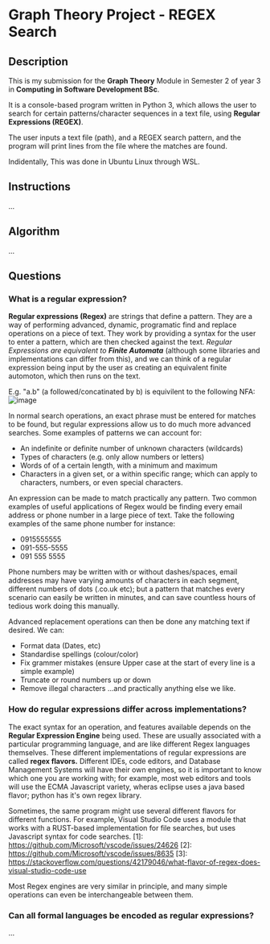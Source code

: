 # Graph Theory Project - REGEX Search
## Description
This is my submission for the **Graph Theory** Module in Semester 2 of year 3 in **Computing in Software Development BSc**.

It is a console-based program written in Python 3, which allows the user to search for certain patterns/character sequences in a text file, using **Regular Expressions (REGEX)**.

The user inputs a text file (path), and a REGEX search pattern, and the program will print lines from the file where the matches are found.

Indidentally, This was done in Ubuntu Linux through WSL.

## Instructions
...

## Algorithm
...

## Questions
### What is a regular expression?
**Regular expressions (Regex)** are strings that define a pattern. They are a way of performing advanced, dynamic, programatic find and replace operations on a piece of text. They work by providing a syntax for the user to enter a pattern, which are then checked against the text. *Regular Expressions are equivalent to **Finite Automata*** (although some libraries and implementations can differ from this), and we can think of a regular expression being input by the user as creating an equivalent finite automoton, which then runs on the text.

E.g. "a.b" (a followed/concatinated by b) is equivilent to the following NFA:
![image](https://user-images.githubusercontent.com/58789023/113922922-cf847e00-97df-11eb-90bf-ace16f2b16b3.png)

In normal search operations, an exact phrase must be entered for matches to be found, but regular expressions allow us to do much more advanced searches. 
Some examples of patterns we can account for:
* An indefinite or definite number of unknown characters (wildcards)
* Types of characters (e.g. only allow numbers or letters)
* Words of of a certain length, with a minimum and maximum
* Characters in a given set, or a within specific range; which can apply to characters, numbers, or even special characters.

An expression can be made to match practically any pattern. Two common examples of useful applications of Regex would be finding every email address or phone number in a large piece of text. 
Take the following examples of the same phone number for instance:
* 0915555555
* 091-555-5555
* 091 555 5555

Phone numbers may be written with or without dashes/spaces, email addresses may have varying amounts of characters in each segment, different numbers of dots (.co.uk etc); but a pattern that matches every scenario can easily be written in minutes, and can save countless hours of tedious work doing this manually.

Advanced replacement operations can then be done any matching text if desired. We can: 
* Format data (Dates, etc)
* Standardise spellings (colour/color)
* Fix grammer mistakes (ensure Upper case at the start of every line is a simple example) 
* Truncate or round numbers up or down
* Remove illegal characters
...and practically anything else we like.

### How do regular expressions differ across implementations?
The exact syntax for an operation, and features available depends on the **Regular Expression Engine** being used. These are usually associated with a particular programming language, and are like different Regex languages themselves. These different implementations of regular expressions are called **regex flavors.** Different IDEs, code editors, and Database Management Systems will have their own engines, so it is important to know which one you are working with; for example, most web editors and tools will use the ECMA Javascript variety, wheras eclipse uses a java based flavor; python has it's own regex library.

Sometimes, the same program might use several different flavors for different functions. For example, Visual Studio Code uses a module that works with a RUST-based implementation for file searches, but uses Javascript syntax for code searches. 
  [1]: https://github.com/Microsoft/vscode/issues/24626
  [2]: https://github.com/Microsoft/vscode/issues/8635
  [3]: https://stackoverflow.com/questions/42179046/what-flavor-of-regex-does-visual-studio-code-use

Most Regex engines are very similar in principle, and many simple operations can even be interchangeable between them.



### Can all formal languages be encoded as regular expressions?
...
